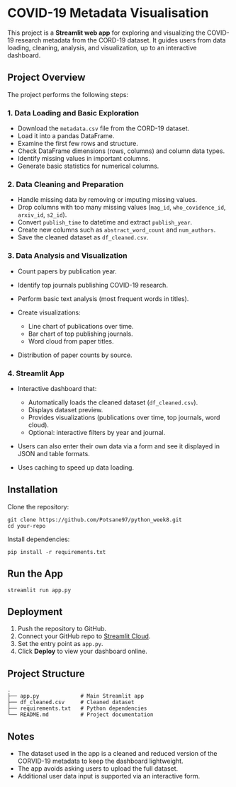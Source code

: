 # COVID-19 Metadata Visualisation

This project is a **Streamlit web app** for exploring and visualizing the COVID-19 research metadata from the CORD-19 dataset. It guides users from data loading, cleaning, analysis, and visualization, up to an interactive dashboard.

## Project Overview

The project performs the following steps:

### 1. Data Loading and Basic Exploration

* Download the `metadata.csv` file from the CORD-19 dataset.
* Load it into a pandas DataFrame.
* Examine the first few rows and structure.
* Check DataFrame dimensions (rows, columns) and column data types.
* Identify missing values in important columns.
* Generate basic statistics for numerical columns.

### 2. Data Cleaning and Preparation

* Handle missing data by removing or imputing missing values.
* Drop columns with too many missing values (`mag_id`, `who_covidence_id`, `arxiv_id`, `s2_id`).
* Convert `publish_time` to datetime and extract `publish_year`.
* Create new columns such as `abstract_word_count` and `num_authors`.
* Save the cleaned dataset as `df_cleaned.csv`.

### 3. Data Analysis and Visualization

* Count papers by publication year.
* Identify top journals publishing COVID-19 research.
* Perform basic text analysis (most frequent words in titles).
* Create visualizations:

  * Line chart of publications over time.
  * Bar chart of top publishing journals.
  * Word cloud from paper titles.
* Distribution of paper counts by source.

### 4. Streamlit App

* Interactive dashboard that:

  * Automatically loads the cleaned dataset (`df_cleaned.csv`).
  * Displays dataset preview.
  * Provides visualizations (publications over time, top journals, word cloud).
  * Optional: interactive filters by year and journal.
* Users can also enter their own data via a form and see it displayed in JSON and table formats.
* Uses caching to speed up data loading.

## Installation

Clone the repository:

```
git clone https://github.com/Potsane97/python_week8.git
cd your-repo
```

Install dependencies:

```
pip install -r requirements.txt
```

## Run the App

```
streamlit run app.py
```

## Deployment

1. Push the repository to GitHub.
2. Connect your GitHub repo to [Streamlit Cloud](https://streamlit.io/cloud).
3. Set the entry point as `app.py`.
4. Click **Deploy** to view your dashboard online.

## Project Structure

```
.
├── app.py             # Main Streamlit app
├── df_cleaned.csv     # Cleaned dataset
├── requirements.txt   # Python dependencies
└── README.md          # Project documentation
```

## Notes

* The dataset used in the app is a cleaned and reduced version of the CORVID-19 metadata to keep the dashboard lightweight.
* The app avoids asking users to upload the full dataset.
* Additional user data input is supported via an interactive form.
